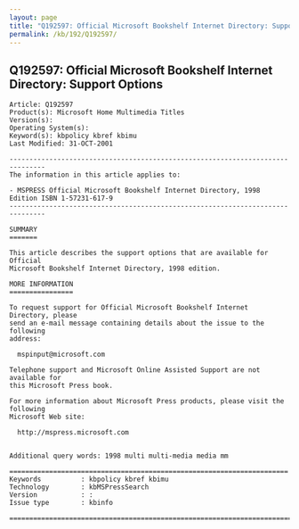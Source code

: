 ```yaml
---
layout: page
title: "Q192597: Official Microsoft Bookshelf Internet Directory: Support Options"
permalink: /kb/192/Q192597/
---
```


## Q192597: Official Microsoft Bookshelf Internet Directory: Support Options

	Article: Q192597
	Product(s): Microsoft Home Multimedia Titles
	Version(s): 
	Operating System(s): 
	Keyword(s): kbpolicy kbref kbimu
	Last Modified: 31-OCT-2001
	
	-------------------------------------------------------------------------------
	The information in this article applies to:
	
	- MSPRESS Official Microsoft Bookshelf Internet Directory, 1998 Edition ISBN 1-57231-617-9 
	-------------------------------------------------------------------------------
	
	SUMMARY
	=======
	
	This article describes the support options that are available for Official
	Microsoft Bookshelf Internet Directory, 1998 edition.
	
	MORE INFORMATION
	================
	
	To request support for Official Microsoft Bookshelf Internet Directory, please
	send an e-mail message containing details about the issue to the following
	address:
	
	  mspinput@microsoft.com
	
	Telephone support and Microsoft Online Assisted Support are not available for
	this Microsoft Press book.
	
	For more information about Microsoft Press products, please visit the following
	Microsoft Web site:
	
	  http://mspress.microsoft.com
	
	
	Additional query words: 1998 multi multi-media media mm
	
	======================================================================
	Keywords          : kbpolicy kbref kbimu 
	Technology        : kbMSPressSearch
	Version           : :
	Issue type        : kbinfo
	
	=============================================================================
	
